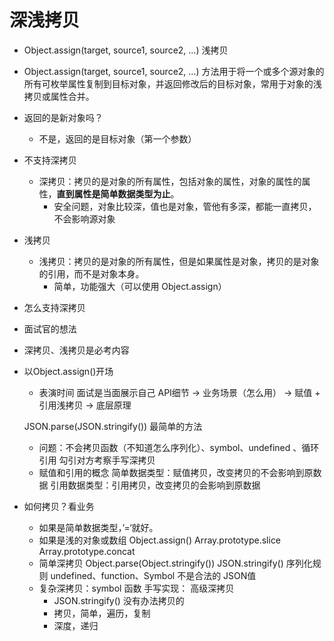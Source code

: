 # 深浅拷贝
- Object.assign(target, source1, source2, ...)
    浅拷贝

- Object.assign(target, source1, source2, ...) 方法用于将一个或多个源对象的所有可枚举属性复制到目标对象，并返回修改后的目标对象，常用于对象的浅拷贝或属性合并。
- 返回的是新对象吗？
    - 不是，返回的是目标对象（第一个参数）
- 不支持深拷贝
    - 深拷贝：拷贝的是对象的所有属性，包括对象的属性，对象的属性的属性，**直到属性是简单数据类型为止**。
        - 安全问题，对象比较深，值也是对象，管他有多深，都能一直拷贝，不会影响源对象
- 浅拷贝
    - 浅拷贝：拷贝的是对象的所有属性，但是如果属性是对象，拷贝的是对象的引用，而不是对象本身。
        - 简单，功能强大（可以使用 Object.assign）
    
- 怎么支持深拷贝
    
- 面试官的想法
- 深拷贝、浅拷贝是必考内容
- 以Object.assign()开场
    - 表演时间 面试是当面展示自己
    API细节 -> 业务场景（怎么用） -> 赋值 + 引用浅拷贝 -> 底层原理

    JSON.parse(JSON.stringify()) 最简单的方法
    - 问题：不会拷贝函数（不知道怎么序列化）、symbol、undefined 、循环引用
    勾引对方考察手写深拷贝
    - 赋值和引用的概念
        简单数据类型：赋值拷贝，改变拷贝的不会影响到原数据
        引用数据类型：引用拷贝，改变拷贝的会影响到原数据
- 如何拷贝？看业务
    - 如果是简单数据类型，’=‘就好。
    - 如果是浅的对象或数组
        Object.assign()
        Array.prototype.slice
        Array.prototype.concat
    - 简单深拷贝 Object.parse(Object.stringify())
        JSON.stringify() 序列化规则
        undefined、function、Symbol 不是合法的 JSON值
    - 复杂深拷贝：symbol 函数
        手写实现： 高级深拷贝
        - JSON.stringify() 没有办法拷贝的
        - 拷贝，简单，遍历，复制
        - 深度，递归


